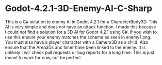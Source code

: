 # Godot-4.2.1-3D-Enemy-AI-C-Sharp
This is a C# solution to enemy AI in Godot 4.2.1 for a CharacterBody3D. This AI is very simple and does not have an attack function. 
I made this because I could not find a solution for a 3D AI for Godot 4.2.1 using C#.
If you wish to use this ensure your enemy matches the scheme as seen in enemy1.png.
You must also have a player character with a Camera3D as a child.
Also ensure that the Area3Ds and timer have been linked to the enemy.
It is unlikely I will check pull requests or bug reports for a long time. This is just meant to work for now, not be perfect.
